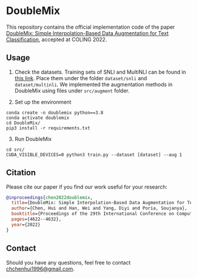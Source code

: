 # DoubleMix
This repository contains the official implementation code of the paper [DoubleMix: Simple Interpolation-Based Data Augmentation for Text Classification](https://arxiv.org/pdf/2209.05297.pdf), accepted at COLING 2022.


## Usage

1. Check the datasets. Training sets of SNLI and MultiNLI can be found in [this link](https://drive.google.com/drive/folders/1zPsFKZ6cdIyGKNNaiPfsMU2XzoFk1WnU?usp=sharing). Place them under the folder ```dataset/snli``` and ```dataset/multinli```. We implemented the augmentation methods in DoubleMix using files under ```src/augment``` folder.

2. Set up the environment
```
conda create -n doublemix python==3.8
conda activate doublemix
cd DoubleMix/
pip3 install -r requirements.txt
```

3. Run DoubleMix
```
cd src/
CUDA_VISIBLE_DEVICES=0 python3 train.py --dataset [dataset] --aug 1
```

## Citation
Please cite our paper if you find our work useful for your research:
```bibtex
@inproceedings{chen2022doublemix,
  title={DoubleMix: Simple Interpolation-Based Data Augmentation for Text Classification},
  author={Chen, Hui and Han, Wei and Yang, Diyi and Poria, Soujanya},
  booktitle={Proceedings of the 29th International Conference on Computational Linguistics},
  pages={4622--4632},
  year={2022}
}
```

## Contact
Should you have any questions, feel free to contact [chchenhui1996@gmail.com](chchenhui1996@gmail.com).

